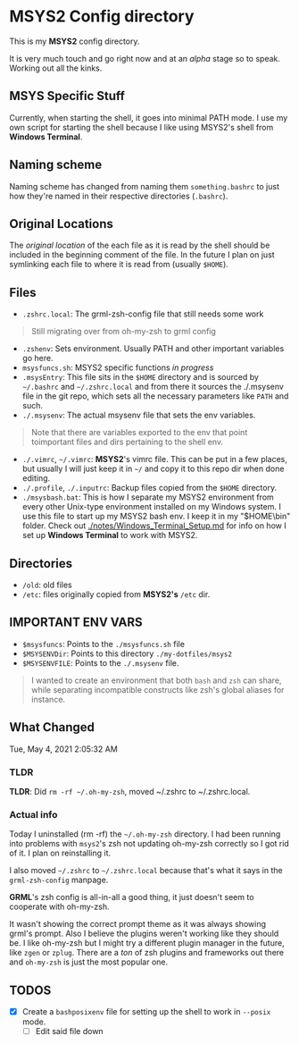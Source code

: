 # MSYS2 Config directory

This is my **MSYS2** config directory.

It is very much touch and go right now and at an _alpha_ stage so to speak.  Working out all the kinks.

## MSYS Specific Stuff

Currently, when starting the shell, it goes into minimal PATH mode.  I use my own script for starting the shell because I like using MSYS2's shell from **Windows Terminal**.

## Naming scheme
Naming scheme has changed from naming them `something.bashrc` to just how they're named in
their respective directories (`.bashrc`).

## Original Locations
The _original location_ of the each file as it is read by the shell should be included
in the beginning comment of the file.
In the future I plan on just symlinking each file to where it is read from (usually `$HOME`).

## Files

- `.zshrc.local`: The grml-zsh-config file that still needs some work
> Still migrating over from oh-my-zsh to grml config
- `.zshenv`: Sets environment.  Usually PATH and other important variables go here.
- `msysfuncs.sh`: MSYS2 specific functions _in progress_
- `.msysEntry`: This file sits in the `$HOME` directory and is sourced by `~/.bashrc` and `~/.zshrc.local` and from there it sources the ./.msysenv file in the git repo, which sets all the necessary parameters like `PATH` and such.
- `./.msysenv`: The actual msysenv file that sets the env variables.
> Note that there are variables exported to the env that point toimportant files and dirs pertaining to the shell env.
- `./.vimrc`, `~/.vimrc`: **MSYS2**'s vimrc file.  This can be put in a few places, but usually I will 
  just keep it in `~/` and copy it to this repo dir when done editing.
- `./.profile`, `./.inputrc`: Backup files copied from the `$HOME` directory.
- `./msysbash.bat`: This is how I separate my MSYS2 environment from every other Unix-type environment installed on my Windows system.
  I use this file to start up my MSYS2 bash env.
  I keep it in my "$HOME\bin" folder.  Check out [./notes/Windows_Terminal_Setup.md](./notes/Windows_Terminal_Setup.md) for info on how I set up **Windows Terminal** to work with MSYS2.

## Directories

- `/old`: old files
- `/etc`: files originally copied from **MSYS2's** `/etc` dir.

## IMPORTANT ENV VARS

- `$msysfuncs`: Points to the `./msysfuncs.sh` file
- `$MSYSENVDir`: Points to this directory `./my-dotfiles/msys2`
- `$MSYSENVFILE`: Points to the `./.msysenv` file.
> I wanted to create an environment that both `bash` and `zsh` can share, while separating incompatible constructs like zsh's global aliases for instance.

## What Changed

Tue, May  4, 2021  2:05:32 AM

### TLDR

__TLDR__: Did `rm -rf ~/.oh-my-zsh`, moved ~/.zshrc to ~/.zshrc.local.

### Actual info

Today I uninstalled (rm -rf) the `~/.oh-my-zsh` directory.  I had been running into problems with `msys2`'s zsh not 
updating oh-my-zsh correctly so I got rid of it.  I plan on reinstalling it.

I also moved `~/.zshrc` to `~/.zshrc.local` because that's what it says in the `grml-zsh-config` manpage.

**GRML**'s zsh config is all-in-all a good thing, it just doesn't seem to cooperate with oh-my-zsh.

It wasn't showing the correct prompt theme as it was always showing grml's prompt.
Also I believe the plugins weren't working like they should be.
I like oh-my-zsh but I might try a different plugin manager in the future, like `zgen` or `zplug`.
There are a _ton_ of zsh plugins and frameworks out there and `oh-my-zsh` is just the most popular one.


## TODOS

- [x] Create a `bashposixenv` file for setting up the shell to work in `--posix` mode.
  - [ ] Edit said file down
